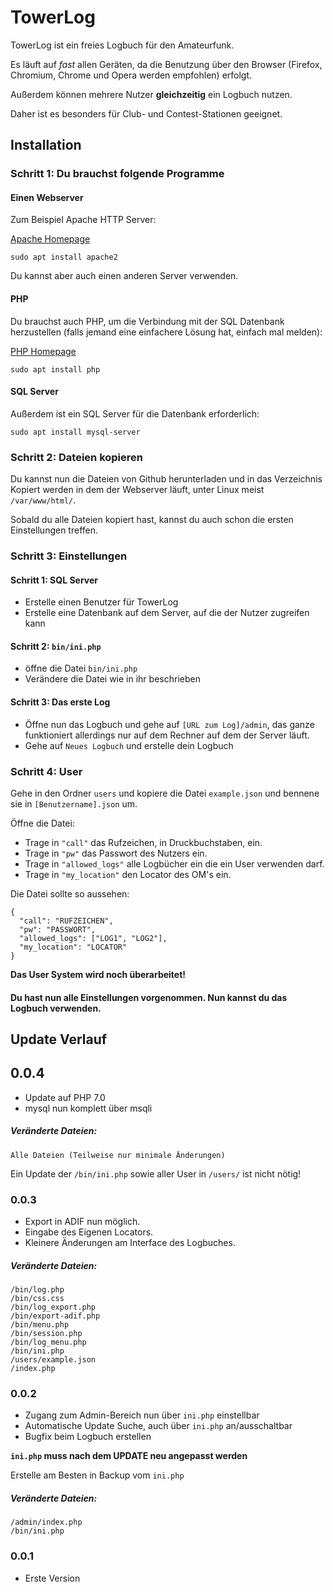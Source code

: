 # TowerLog

TowerLog ist ein freies Logbuch für den Amateurfunk.

Es läuft auf _fast_ allen Geräten, da die Benutzung über den Browser (Firefox, Chromium, Chrome und Opera werden empfohlen) erfolgt.

Außerdem können mehrere Nutzer __gleichzeitig__ ein Logbuch nutzen.

Daher ist es besonders für Club- und Contest-Stationen geeignet.




## Installation

### Schritt 1: Du brauchst folgende Programme

#### Einen Webserver
Zum Beispiel Apache HTTP Server:

[Apache Homepage](https://httpd.apache.org)
```
sudo apt install apache2
```
Du kannst aber auch einen anderen Server verwenden.

#### PHP 
Du brauchst auch PHP, um die Verbindung mit der SQL Datenbank herzustellen (falls jemand eine einfachere Lösung hat, einfach mal melden):

[PHP Homepage](https://php.net)
```
sudo apt install php 
```

#### SQL Server
Außerdem ist ein SQL Server für die Datenbank erforderlich:

```
sudo apt install mysql-server 
```

### Schritt 2: Dateien kopieren
Du kannst nun die Dateien von Github herunterladen und in das Verzeichnis Kopiert werden in dem der Webserver läuft, unter Linux meist `/var/www/html/`.

Sobald du alle Dateien kopiert hast, kannst du auch schon die ersten Einstellungen treffen.

### Schritt 3: Einstellungen
#### Schritt 1: SQL Server
* Erstelle einen Benutzer für TowerLog
* Erstelle eine Datenbank auf dem Server, auf die der Nutzer zugreifen kann

#### Schritt 2: `bin/ini.php` 
* öffne die Datei `bin/ini.php`
* Verändere die Datei wie in ihr beschrieben

#### Schritt 3: Das erste Log
* Öffne nun das Logbuch und gehe auf `[URL zum Log]/admin`, das ganze funktioniert allerdings nur auf dem Rechner auf dem der Server läuft.
* Gehe auf `Neues Logbuch` und erstelle dein Logbuch

### Schritt 4: User
Gehe in den Ordner `users` und kopiere die Datei `example.json` und bennene sie in `[Benutzername].json` um.

Öffne die Datei:
* Trage in `"call"` das Rufzeichen, in Druckbuchstaben, ein.
* Trage in `"pw"` das Passwort des Nutzers ein.
* Trage in `"allowed_logs"` alle Logbücher ein die ein User verwenden darf.
* Trage in `"my_location"` den Locator des OM's ein.

Die Datei sollte so aussehen:
```
{
  "call": "RUFZEICHEN",
  "pw": "PASSWORT",
  "allowed_logs": ["LOG1", "LOG2"],
  "my_location": "LOCATOR"
}
```
__Das User System wird noch überarbeitet!__

#### Du hast nun alle Einstellungen vorgenommen. Nun kannst du das Logbuch verwenden.

## Update Verlauf
## 0.0.4
* Update auf PHP 7.0
* mysql nun komplett über msqli

##### Veränderte Dateien:
```
Alle Dateien (Teilweise nur minimale Änderungen)
```
Ein Update der `/bin/ini.php` sowie aller User in `/users/` ist nicht nötig!

### 0.0.3
* Export in ADIF nun möglich.
* Eingabe des Eigenen Locators.
* Kleinere Änderungen am Interface des Logbuches.

##### Veränderte Dateien:
```
/bin/log.php
/bin/css.css
/bin/log_export.php
/bin/export-adif.php
/bin/menu.php
/bin/session.php
/bin/log_menu.php
/bin/ini.php
/users/example.json
/index.php
```

### 0.0.2
* Zugang zum Admin-Bereich nun über `ini.php` einstellbar
* Automatische Update Suche, auch über `ini.php` an/ausschaltbar
* Bugfix beim Logbuch erstellen

__`ini.php` muss nach dem UPDATE neu angepasst werden__

Erstelle am Besten in Backup vom `ini.php`
##### Veränderte Dateien:
```
/admin/index.php
/bin/ini.php
```


### 0.0.1
* Erste Version
